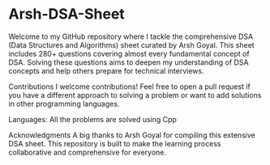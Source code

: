 # Arsh-DSA-Sheet

Welcome to my GitHub repository where I tackle the comprehensive DSA (Data Structures and Algorithms) sheet curated by Arsh Goyal. This sheet includes 280+ questions covering almost every fundamental concept of DSA. Solving these questions aims to deepen my understanding of DSA concepts and help others prepare for technical interviews.


Contributions
I welcome contributions! Feel free to open a pull request if you have a different approach to solving a problem or want to add solutions in other programming languages.

Languages:
All the problems are solved using Cpp

Acknowledgments
A big thanks to Arsh Goyal for compiling this extensive DSA sheet. This repository is built to make the learning process collaborative and comprehensive for everyone.
